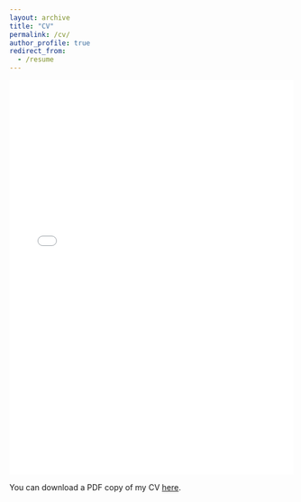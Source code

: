 ```yaml
---
layout: archive
title: "CV"
permalink: /cv/
author_profile: true
redirect_from:
  - /resume
---
```


<iframe src="/files/Swapnil_s_CV.pdf" width="100%" height="700" frameborder="no" border="0" marginwidth="0" marginheight="0"></iframe>

You can download a PDF copy of my CV [here](/files/Swapnil_s_CV.pdf).
